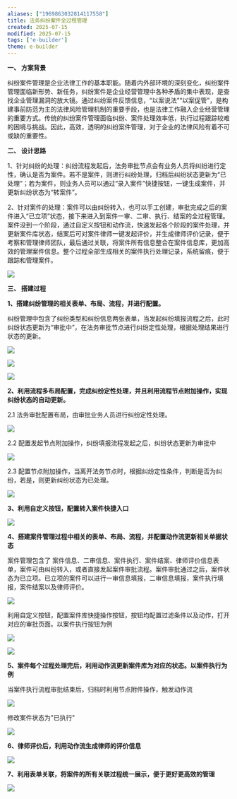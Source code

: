 ```yaml
---
aliases: ["1969863032814117558"]
title: 法务纠纷案件全过程管理
created: 2025-07-15
modified: 2025-07-15
tags: ['e-builder']
theme: e-builder
---
```


**一、 方案背景**

纠纷案件管理是企业法律工作的基本职能。随着内外部环境的深刻变化，纠纷案件管理面临新形势、新任务，纠纷案件是企业经营管理中各种矛盾的集中表现，是查找企业管理漏洞的放大镜。通过纠纷案件反馈信息，“以案说法”“以案促管”，是构建事前防范为主的法律风险管理机制的重要手段，也是法律工作融入企业经营管理的重要方式。传统的纠纷案件管理面临纠纷、案件处理效率低，执行过程跟踪较难的困境与挑战。因此，高效，透明的纠纷案件管理，对于企业的法律风险有着不可或缺的重要性。

**二、 设计思路**

1、针对纠纷的处理：纠纷流程发起后，法务审批节点会有业务人员将纠纷进行定性，确认是否为案件。若不是案件，则进行纠纷处理，归档后纠纷状态更新为“已处理”；若为案件，则业务人员可以通过“录入案件”快捷按钮，一键生成案件，并更新纠纷状态为“转案件”。

2、针对案件的处理：案件可以由纠纷转入，也可以手工创建，审批完成之后的案件进入“已立项”状态，接下来进入到案件一审、二审、执行、结案的全过程管理。案件没到一个阶段，通过自定义按钮和动作流，快速发起各个阶段的案件处理，并更新案件库状态，结案后可对案件律师一键发起评价，并生成律师评价记录，便于考察和管理律师团队，最后通过关联，将案件所有信息整合在案件信息库，更加高效的管理案件信息。整个过程全部生成相关的案件执行处理记录，系统留痕，便于跟踪和管理案件。

**![](a5112cc23f86c96ce8c027bddf68a8ea.jpg)**

**三、 搭建过程**

**1、搭建纠纷管理的相关表单、布局、流程，并进行配置。**

纠纷管理中包含了纠纷类型和纠纷信息两张表单，当发起纠纷填报流程之后，此时纠纷状态更新为“审批中”，在法务审批节点进行纠纷定性处理，根据处理结果进行状态的更新。

![](19be184c0e2668a48cc38a8ee8a6a9c3.jpg)

![](ce0e047beda2239068dda49cb85395d2.jpg)

![](0fd881dd029bb8f5ad561e6d23cc1636.jpg)

**2、利用流程多布局配置，完成纠纷定性处理，并且利用流程节点附加操作，实现纠纷状态的自动更新。**

2.1 法务审批配置布局，由审批业务人员进行纠纷定性处理。

![](9a0822c0ba40c4edfc3bd214f0c1d19b.jpg)

2.2 配置发起节点附加操作，纠纷填报流程发起之后，纠纷状态更新为审批中

![](b842dafb46ddde644b8aadfcf2aaaf50.jpg)

2.3 配置节点附加操作，当离开法务节点时，根据纠纷定性条件，判断是否为纠纷，若是，则更新纠纷状态为已处理。

![](623100ef40d4ee884ee7608bb99eb812.jpg)

**3、利用自定义按钮，配置转入案件快捷入口**

**![](5c69cd1bba59fe1ff9dd4f82e24bd624.jpg)**

**4、搭建案件管理过程中相关的表单、布局、流程，并配置动作流更新相关单据状态**

案件管理包含了 案件信息、二审信息、案件执行、案件结案、律师评价信息表单，案件可由纠纷转入，或者直接发起案件审批流程。案件审批通过之后，案件状态为已立项。已立项的案件可以进行一审信息填报，二审信息填报，案件执行填报，案件结案以及律师评价。

![](6b14114687757dc111c195780a04b45b.jpg)

利用自定义按钮，配置案件库快捷操作按钮，按钮均配置过滤条件以及动作，打开对应的审批页面。以案件执行按钮为例

![](77abe0ea6527cfe279d58bd6f9d9e161.jpg)

![](346217ebe28a42f5128c36c5ee598fe5.jpg)

**5、案件每个过程处理完后，利用动作流更新案件库为对应的状态。以案件执行为例**

当案件执行流程审批结束后，归档时利用节点附件操作，触发动作流

**![](37b86a72077e82696bb8a33d38770155.jpg)**

修改案件状态为"已执行"

**![](5b44a45759d8c418d46fd8856c472a46.jpg)**

**6、律师评价后，利用动作流生成律师的评价信息**

**![](93fce230018b26cd3c77ab9aa64004d4.jpg)**

**7、利用表单关联，将案件的所有关联过程统一展示，便于更好更高效的管理**

**![](5d248084e8c48ee8b4dcfe8dfb7545c3.jpg)**